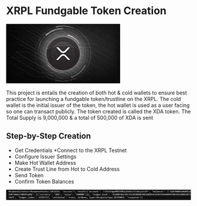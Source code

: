 # XRPL Fundgable Token Creation

![An Image of XRPL Token](XRPL_Token.jpg)



This project is entails the creation of both hot & cold wallets to ensure best practice for launching a fundgable token/trustline on the XRPL. The cold wallet is the initial issuer of the token, the hot wallet is used as a user facing so one can transact publicly. The token created is called the XDA token. The Total Supply is 9,000,000 & a total of 500,000 of XDA is sent

## Step-by-Step Creation

* Get Credentials
*Connect to the XRPL Testnet
* Configure Issuer Settings
* Make Hot Wallet Address
* Create Trust Line from Hot to Cold Address
* Send Token
* Confirm Token Balances


![An Image of XRPL Token Response](XRPL_Response.png)
